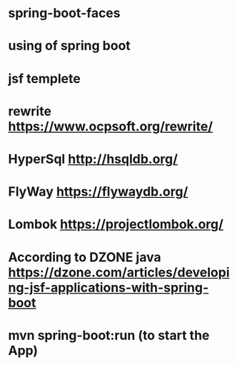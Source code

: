 # spring-boot-faces
# using of spring boot
# jsf templete 
# rewrite https://www.ocpsoft.org/rewrite/
# HyperSql http://hsqldb.org/
# FlyWay https://flywaydb.org/
# Lombok https://projectlombok.org/
# According to DZONE java https://dzone.com/articles/developing-jsf-applications-with-spring-boot
#  mvn spring-boot:run (to start the App)
